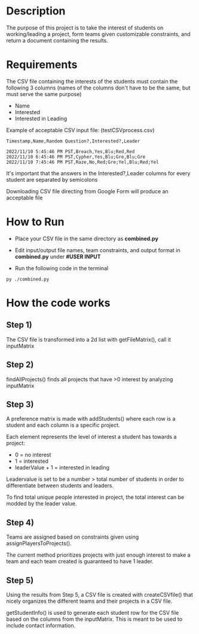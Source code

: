 # Description

The purpose of this project is to take the interest of students on working/leading a 
project, form teams given customizable constraints, and return a document containing
the results.

# Requirements

The CSV file containing the interests of the students must contain the following 3 columns (names of the columns don't have to be the same, but must serve the same purpose)

- Name
- Interested
- Interested in Leading

Example of acceptable CSV input file: (testCSVprocess.csv)

```
Timestamp,Name,Random Question?,Interested?,Leader

2022/11/10 5:45:46 PM PST,Breach,Yes,Blu;Red,Red
2022/11/10 6:45:46 PM PST,Cypher,Yes,Blu;Gre,Blu;Gre
2022/11/10 7:45:46 PM PST,Raze,No,Red;Gre;Yel,Blu;Red;Yel
```

It's important that the answers in the Interested?,Leader columns for every student are separated by semicolons

Downloading CSV file directing from Google Form will produce an
acceptable file

# How to Run

- Place your CSV file in the same directory as **combined.py**

- Edit input/output file names, team constraints, and output format in **combined.py**  under **#USER INPUT**

- Run the following code in the terminal
```
py ./combined.py
```

# How the code works

## Step 1)

The CSV file is transformed into a 2d list with getFileMatrix(), call it inputMatrix


## Step 2)

findAllProjects() finds all projects that have >0 interest by analyzing inputMatrix


## Step 3)

A preference matrix is made with addStudents() where each row is a student and each
column is a specific project. 

Each element represents the level of interest a student has towards a project:
- 0 = no interest
- 1 = interested
- leaderValue + 1 = interested in leading

Leadervalue is set to be a number > total number of students in order to differentiate
between students and leaders. 

To find total unique people interested in project, the total interest can be modded by the leader value.


## Step 4)

Teams are assigned based on constraints given using assignPlayersToProjects().

The current method prioritizes projects with just enough interest to make a team and each
team created is guaranteed to have 1 leader.


## Step 5)

Using the results from Step 5, a CSV file is created with createCSVfile() that nicely
organizes the different teams and their projects in a CSV file.

getStudentInfo() is used to generate each student row for the CSV file based on the columns
from the inputMatrix. This is meant to be used to include contact information.
